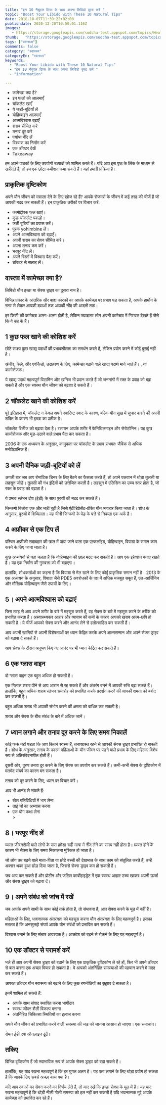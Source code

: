 ```yaml
---
title: "इन 10 नैचुरल टिप्स के साथ अपना लिबिडो बूस्ट करें "
topic: "Boost Your Libido with These 10 Natural Tips"
date: 2018-10-07T11:39:22+02:00
publishdate: 2020-12-20T10:50:01.116Z
images: 
   - https://storage.googleapis.com/sudcha-test.appspot.com/topics/Health/default-selection/6.jpg
thumb:   "https://storage.googleapis.com/sudcha-test.appspot.com/topics/Health/default-selection/thumb/6.jpg"
tags: ["स्वास्थ्य"]
comments: false
category: "स्वास्थ्य"
categoryEn: "स्वास्थ्य"
keywords: 
  - "Boost Your Libido with These 10 Natural Tips"
  - "इन 10 नैचुरल टिप्स के साथ अपना लिबिडो बूस्ट करें "
  - "information"

---
```

<ul> <li> कामेच्छा क्या है? </li> <li> इन फलों को आज़माएँ </li> <li> चॉकलेट खाएँ </li> <li> ये जड़ी-बूटियाँ लें </li> <li> योहिम्बाइन आज़माएँ </li> <li> आत्मविश्वास बढ़ाएँ </li> <li> शराब सीमित करें </li> <li> तनाव दूर करें </li> <li> पर्याप्त नींद लें </li> <li> विश्वास का निर्माण करें </li> <li > एक डॉक्टर देखें </li> <li> Takeaway </li> </ul> <p> हम अपने पाठकों के लिए उपयोगी उत्पादों को शामिल करते हैं। यदि आप इस पृष्ठ के लिंक के माध्यम से खरीदते हैं, तो हम एक छोटा कमीशन कमा सकते हैं। यहां हमारी प्रक्रिया है। </p> <h2> प्राकृतिक दृष्टिकोण </h2> <p> अपने यौन जीवन को मसाला देने के लिए खोज रहे हैं? आपके रोजमर्रा के जीवन में कई तरह की चीजें हैं जो आपकी मदद कर सकती हैं। इन प्राकृतिक तरीकों पर विचार करें: </p> <ul> <li> कामोद्दीपक फल खाएं। </li> <li> कुछ चॉकलेट पकड़ो। </li> <li> जड़ी बूटियों का प्रयास करें। </li> <li> पूरक yohimbine लें। </li> <li> अपने आत्मविश्वास को बढ़ाएँ। </li> <li> अपनी शराब का सेवन सीमित करें। </li> <li> अपना तनाव कम करें। </li> <li> भरपूर नींद लें। </li> <li> अपने रिश्तों में विश्वास पैदा करें। </li> <li > डॉक्टर से सलाह लें। </li> </ul> <h2> वास्तव में कामेच्छा क्या है? </H2> <p> लिबिडो यौन इच्छा या सेक्स ड्राइव का दूसरा नाम है। </p> <p> विभिन्न प्रकार के आंतरिक और बाह्य कारकों का आपके कामेच्छा पर प्रभाव पड़ सकता है, आपके हार्मोन के स्तर से लेकर आपकी दवाओं तक आपकी नींद की आदतों तक। </p> <p> हर किसी की कामेच्छा अलग-अलग होती है, लेकिन ज्यादातर लोग अपनी कामेच्छा में गिरावट देखते हैं जैसे कि वे उम्र के हैं। </p> <h2> 1 कुछ फल खाने की कोशिश करें </h2> <p> छोटे साक्ष्य कुछ खाद्य पदार्थों की प्रभावशीलता का समर्थन करते हैं, लेकिन प्रयोग करने में कोई बुराई नहीं है। </p> <p> अंजीर, केले, और एवोकैडो, उदाहरण के लिए, कामेच्छा बढ़ाने वाले खाद्य पदार्थ माने जाते हैं। , या कामोत्तेजक। </p> <p> ये खाद्य पदार्थ महत्वपूर्ण विटामिन और खनिज भी प्रदान करते हैं जो जननांगों में रक्त के प्रवाह को बढ़ा सकते हैं और एक स्वस्थ यौन जीवन को बढ़ावा दे सकते हैं। </p> <h2> 2 चॉकलेट खाने की कोशिश करें </h2> <p> पूरे इतिहास में, चॉकलेट न केवल अपने स्वादिष्ट स्वाद के कारण, बल्कि यौन सुख में सुधार करने की अपनी शक्ति के कारण भी इच्छा का प्रतीक है। </p> <p> चॉकलेट रिलीज को बढ़ावा देता है। रसायन आपके शरीर में फेनिथिलमाइन और सेरोटोनिन। यह कुछ कामोत्तेजक और मूड-उठाने वाले प्रभाव पैदा कर सकता है। </p> <p> 2006 के एक अध्ययन के अनुसार, कामुकता पर चॉकलेट के प्रभाव संभवतः जैविक से अधिक मनोवैज्ञानिक हैं। </p> <h2> 3 अपनी दैनिक जड़ी-बूटियों को लें </h2> <p> अगली बार जब आप रोमांटिक डिनर के लिए बैठने का फैसला करते हैं, तो अपने पकवान में थोड़ा तुलसी या लहसुन जोड़ें। तुलसी की गंध इंद्रियों को उत्तेजित करती है। लहसुन में एलिसिन का उच्च स्तर होता है, जो रक्त के प्रवाह को बढ़ाता है। </p> <p> ये प्रभाव स्तंभन दोष (ईडी) के साथ पुरुषों की मदद कर सकते हैं। </p> <p> जिन्कगो बिलोबा एक और जड़ी बूटी है जिसे एंटीडिप्रेसेंट-प्रेरित यौन व्यवहार किया जाता है। शोध के अनुसार, पुरुषों में शिथिलता। यह चीनी जिन्कगो के पेड़ के पत्ते से निकला एक अर्क है। </p> <h2> 4 अफ्रीका से एक टिप लें </h2> <p> पश्चिम अफ्रीकी सदाबहार की छाल में पाया जाने वाला एक एल्कलॉइड, योहिम्बाइन, वियाग्रा के समान काम करने के लिए जाना जाता है। </p> <p> कुछ अध्ययनों से पता चलता है कि योहिम्बाइन की छाल मदद कर सकती है। आप एक इरेक्शन बनाए रखते हैं। यह एक निर्माण की गुणवत्ता को भी बढ़ाएगा। </p> <p> हालांकि, शोधकर्ताओं का कहना है कि वियाग्रा से मेल खाने के लिए कोई प्राकृतिक समान नहीं है। 2013 के एक अध्ययन के अनुसार, वियाग्रा जैसे PDE5 अवरोधकों के पक्ष में अधिक मजबूत सबूत हैं, एल-आर्जिनिन और मौखिक योहिम्बाइन जैसे उपायों के लिए। </p> <h2> 5। अपने आत्मविश्वास को बढ़ाएं </h2> <p> जिस तरह से आप अपने शरीर के बारे में महसूस करते हैं, वह सेक्स के बारे में महसूस करने के तरीके को प्रभावित करता है। अस्वास्थ्यकर आहार और व्यायाम की कमी के कारण आपको खराब आत्म-छवि हो सकती है। ये चीजें आपको सेक्स करने और आनंद लेने से हतोत्साहित कर सकती हैं। </p> <p> आप अपनी खामियों से अपनी विशेषताओं पर ध्यान केंद्रित करके अपने आत्मसम्मान और अपने सेक्स ड्राइव को बढ़ावा दे सकते हैं। </p> <p> आप सेक्स के दौरान अनुभव किए गए आनंद पर भी ध्यान केंद्रित कर सकते हैं। </p> <h2> 6 एक ग्लास वाइन </h2> <p> दो ग्लास वाइन एक बहुत अधिक हो सकती है। </p> <p> एक गिलास शराब पीने से आप आराम से रह सकते हैं और अंतरंग बनने में आपकी रुचि बढ़ा सकते हैं। हालांकि, बहुत अधिक शराब स्तंभन समारोह को प्रभावित करके प्रदर्शन करने की आपकी क्षमता को बर्बाद कर सकती है। </p> <p> बहुत अधिक शराब भी आपकी संभोग करने की क्षमता को बाधित कर सकती है। </p> <p> शराब और सेक्स के बीच संबंध के बारे में अधिक जानें। </p> <h2> 7 ध्यान लगाने और तनाव दूर करने के लिए समय निकालें </h2> <p> कोई फर्क नहीं पड़ता कि आप कितने स्वस्थ हैं, तनावग्रस्त रहने से आपकी सेक्स ड्राइव प्रभावित हो सकती है। शोध के अनुसार, तनाव के कारण महिलाओं के यौन जीवन पर पड़ने वाले प्रभाव के लिए महिलाएं विशेष रूप से अतिसंवेदनशील होती हैं। </p> <p> दूसरी ओर, पुरुष तनाव दूर करने के लिए सेक्स का उपयोग कर सकते हैं। कभी-कभी सेक्स के दृष्टिकोण में मतभेद संघर्ष का कारण बन सकता है। </p> <p> तनाव को दूर करने के लिए, ध्यान पर विचार करें। </p> <p> आप भी आनंद ले सकते हैं: </p> <ul> <li> खेल गतिविधियों में भाग लेना </li> <li> ताई ची का अभ्यास करना </li> <li> एक योग कक्षा लेना </li> > </ul> <h2> 8। भरपूर नींद लें </h2> <p> व्यस्त जीवनशैली वाले लोगों के पास हमेशा सही मात्रा में नींद लेने का समय नहीं होता है। व्यस्त होने के कारण भी सेक्स के लिए समय निकालना मुश्किल हो जाता है। </p> <p> जो लोग उम्र बढ़ने वाले माता-पिता या छोटे बच्चों की देखभाल के साथ काम को संतुलित करते हैं, उन्हें अक्सर थका हुआ छोड़ दिया जाता है, जिससे सेक्स ड्राइव कम हो सकती है। </p> <p> जब आप कर सकते हैं और प्रोटीन और जटिल कार्बोहाइड्रेट में एक स्वस्थ आहार उच्च खाकर अपनी ऊर्जा और सेक्स ड्राइव को बढ़ावा दें। </p> <h2> 9। अपने संबंध को जांच में रखें </h2> <p> जब आपके अपने साथी के साथ कोई तर्क होता है, तो संभावना है, आप सेक्स करने के मूड में नहीं हैं। </p> <p> महिलाओं के लिए, भावनात्मक अंतरंगता को महसूस करना यौन अंतरंगता के लिए महत्वपूर्ण है। इसका मतलब है कि अनसुलझे संघर्ष आपके यौन संबंधों को प्रभावित कर सकते हैं। </p> <p> विश्वास बनाने के लिए संचार आवश्यक है। आक्रोश को बढ़ने से रोकने के लिए यह महत्वपूर्ण है। </p> <h2> 10 एक डॉक्टर से परामर्श करें </h2> <p> भले ही आप अपनी सेक्स ड्राइव को बढ़ाने के लिए एक प्राकृतिक दृष्टिकोण ले रहे हों, फिर भी अपने डॉक्टर से बात करना एक अच्छा विचार हो सकता है। वे आपको अंतर्निहित समस्याओं की पहचान करने में मदद कर सकते हैं। </p> <p> आपका डॉक्टर यौन स्वास्थ्य को बढ़ाने के लिए कुछ रणनीतियों का सुझाव दे सकता है। </p> <p> इनमें शामिल हो सकते हैं: </p> <ul> <li> आपके साथ संवाद स्थापित करना भागीदार </li> <li> स्वस्थ जीवन शैली विकल्प बनाना </li> <li> अंतर्निहित चिकित्सा स्थितियों का इलाज करना </li> </ul> <p> अपने यौन जीवन को प्रभावित करने वाली समस्या की जड़ को जानना आसान हो जाएगा। एक समाधान। </p> <p> रोमन ईडी दवा ऑनलाइन ढूंढें। </p> <h2> तकिए </h2> <p> विभिन्न दृष्टिकोण हैं जो स्वाभाविक रूप से आपके सेक्स ड्राइव को बढ़ा सकते हैं। </p> <p> हालाँकि, यह याद रखना महत्वपूर्ण है कि हर युगल अलग है। यह पता लगाने के लिए थोड़ा प्रयोग हो सकता है कि आपके लिए सबसे अच्छा काम क्या है। </p> <p> यदि आप दवाओं का सेवन करने का निर्णय लेते हैं, तो याद रखें कि इच्छा सेक्स के मूल में है। यह याद रखना महत्वपूर्ण है कि थोड़ी नीली गोली समस्या को हल नहीं कर सकती है यदि भावनात्मक मुद्दे आपके कामेच्छा को प्रभावित कर रहे हैं। </p> 
